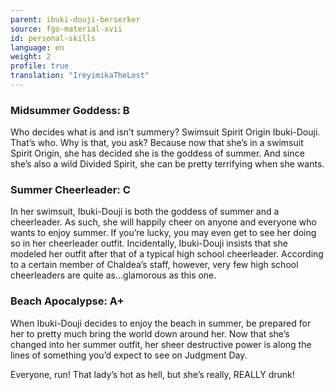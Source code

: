 ```yaml
---
parent: ibuki-douji-berserker
source: fgo-material-xvii
id: personal-skills
language: en
weight: 2
profile: true
translation: "IreyimikaTheLost"
---
```


### Midsummer Goddess: B

Who decides what is and isn’t summery? Swimsuit Spirit Origin Ibuki-Douji. That’s who. Why is that, you ask? Because now that she’s in a swimsuit Spirit Origin, she has decided she is the goddess of summer. And since she’s also a wild Divided Spirit, she can be pretty terrifying when she wants.

### Summer Cheerleader: C

In her swimsuit, Ibuki-Douji is both the goddess of summer and a cheerleader. As such, she will happily cheer on anyone and everyone who wants to enjoy summer. If you’re lucky, you may even get to see her doing so in her cheerleader outfit. Incidentally, Ibuki-Douji insists that she modeled her outfit after that of a typical high school cheerleader. According to a certain member of Chaldea’s staff, however, very few high school cheerleaders are quite as…glamorous as this one.

### Beach Apocalypse: A+

When Ibuki-Douji decides to enjoy the beach in summer, be prepared for her to pretty much bring the world down around her. Now that she’s changed into her summer outfit, her sheer destructive power is along the lines of something you’d expect to see on Judgment Day.

Everyone, run! That lady’s hot as hell, but she’s really, REALLY drunk!
